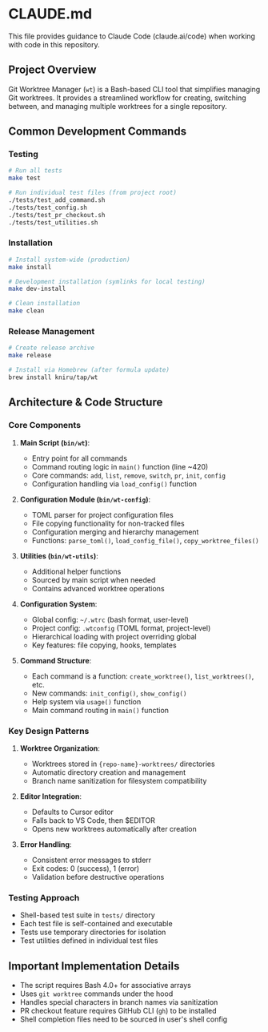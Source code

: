 # CLAUDE.md

This file provides guidance to Claude Code (claude.ai/code) when working with code in this repository.

## Project Overview

Git Worktree Manager (`wt`) is a Bash-based CLI tool that simplifies managing Git worktrees. It provides a streamlined workflow for creating, switching between, and managing multiple worktrees for a single repository.

## Common Development Commands

### Testing
```bash
# Run all tests
make test

# Run individual test files (from project root)
./tests/test_add_command.sh
./tests/test_config.sh
./tests/test_pr_checkout.sh
./tests/test_utilities.sh
```

### Installation
```bash
# Install system-wide (production)
make install

# Development installation (symlinks for local testing)
make dev-install

# Clean installation
make clean
```

### Release Management
```bash
# Create release archive
make release

# Install via Homebrew (after formula update)
brew install kniru/tap/wt
```

## Architecture & Code Structure

### Core Components

1. **Main Script (`bin/wt`)**: 
   - Entry point for all commands
   - Command routing logic in `main()` function (line ~420)
   - Core commands: `add`, `list`, `remove`, `switch`, `pr`, `init`, `config`
   - Configuration handling via `load_config()` function

2. **Configuration Module (`bin/wt-config`)**:
   - TOML parser for project configuration files
   - File copying functionality for non-tracked files
   - Configuration merging and hierarchy management
   - Functions: `parse_toml()`, `load_config_file()`, `copy_worktree_files()`

3. **Utilities (`bin/wt-utils`)**:
   - Additional helper functions
   - Sourced by main script when needed
   - Contains advanced worktree operations

4. **Configuration System**:
   - Global config: `~/.wtrc` (bash format, user-level)
   - Project config: `.wtconfig` (TOML format, project-level)
   - Hierarchical loading with project overriding global
   - Key features: file copying, hooks, templates

5. **Command Structure**:
   - Each command is a function: `create_worktree()`, `list_worktrees()`, etc.
   - New commands: `init_config()`, `show_config()`
   - Help system via `usage()` function
   - Main command routing in `main()` function

### Key Design Patterns

1. **Worktree Organization**:
   - Worktrees stored in `{repo-name}-worktrees/` directories
   - Automatic directory creation and management
   - Branch name sanitization for filesystem compatibility

2. **Editor Integration**:
   - Defaults to Cursor editor
   - Falls back to VS Code, then $EDITOR
   - Opens new worktrees automatically after creation

3. **Error Handling**:
   - Consistent error messages to stderr
   - Exit codes: 0 (success), 1 (error)
   - Validation before destructive operations

### Testing Approach

- Shell-based test suite in `tests/` directory
- Each test file is self-contained and executable
- Tests use temporary directories for isolation
- Test utilities defined in individual test files

## Important Implementation Details

- The script requires Bash 4.0+ for associative arrays
- Uses `git worktree` commands under the hood
- Handles special characters in branch names via sanitization
- PR checkout feature requires GitHub CLI (`gh`) to be installed
- Shell completion files need to be sourced in user's shell config